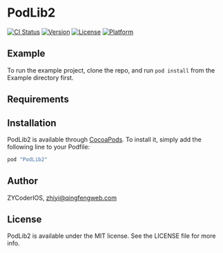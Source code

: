 # PodLib2

[![CI Status](http://img.shields.io/travis/ZYCoderIOS/PodLib2.svg?style=flat)](https://travis-ci.org/ZYCoderIOS/PodLib2)
[![Version](https://img.shields.io/cocoapods/v/PodLib2.svg?style=flat)](http://cocoapods.org/pods/PodLib2)
[![License](https://img.shields.io/cocoapods/l/PodLib2.svg?style=flat)](http://cocoapods.org/pods/PodLib2)
[![Platform](https://img.shields.io/cocoapods/p/PodLib2.svg?style=flat)](http://cocoapods.org/pods/PodLib2)

## Example

To run the example project, clone the repo, and run `pod install` from the Example directory first.

## Requirements

## Installation

PodLib2 is available through [CocoaPods](http://cocoapods.org). To install
it, simply add the following line to your Podfile:

```ruby
pod "PodLib2"
```

## Author

ZYCoderIOS, zhiyi@qingfengweb.com

## License

PodLib2 is available under the MIT license. See the LICENSE file for more info.
